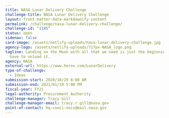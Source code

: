```yaml
---
title: NASA Lunar Delivery Challenge
challenge-title: NASA Lunar Delivery Challenge
layout: front-matter-data-markdownify-content
permalink: /challenge/nasa-lunar-delivery-challenge/
challenge-id: "1185"
status: open
sidenav: false
card-image: /assets/netlify-uploads/nasa-lunar-delivery-challenge.jpg
agency-logo: /assets/netlify-uploads/717px-NASA_logo.png
tagline: Landing on the Moon with all that we need is just the beginning. Now we
  have to unload it.
agency: NASA
external-url: https://www.herox.com/LunarDelivery
type-of-challenge:
  - Ideas
submission-start: 2020/10/29 8:00 AM
submission-end: 2021/01/19 5:00 PM
fiscal-year: FY21
legal-authority: Procurement Authority
challenge-manager: Tracy Gill
challenge-manager-email: tracy.r.gill@nasa.gov
point-of-contact: hq-coeci-nois@mail.nasa.gov
---
```

